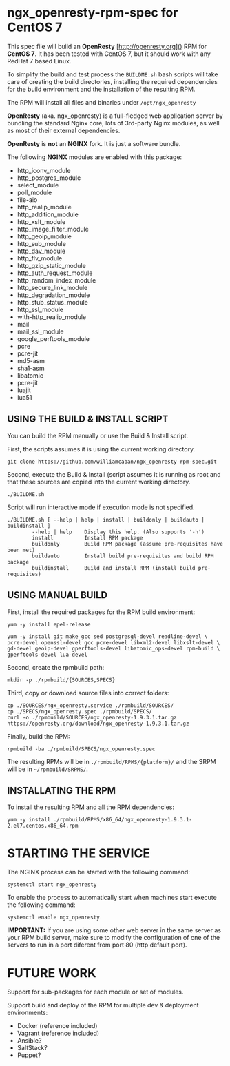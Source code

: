 ngx_openresty-rpm-spec for CentOS 7
====================================

This spec file will build an **OpenResty** [http://openresty.org]() RPM for **CentOS 7**. It has been tested with CentOS 7, but it should work with any RedHat 7 based Linux.

To simplify the build and test process the `BUILDME.sh` bash scripts will take care of creating the build directories, installing the required dependencies for the build environment and the installation of the resulting RPM.

The RPM will install all files and binaries under `/opt/ngx_openresty`

**OpenResty** (aka. ngx_openresty) is a full-fledged web application server by bundling the standard Nginx core,
lots of 3rd-party Nginx modules, as well as most of their external dependencies.

**OpenResty** is **not** an **NGINX** fork. It is just a software bundle.

The following **NGINX** modules are enabled with this package:

- http\_iconv\_module
- http\_postgres\_module
- select\_module
- poll\_module
- file-aio
- http\_realip\_module
- http\_addition\_module
- http\_xslt\_module
- http\_image\_filter\_module
- http\_geoip\_module
- http\_sub\_module
- http\_dav\_module
- http\_flv\_module
- http\_gzip\_static\_module
- http\_auth\_request\_module
- http\_random\_index\_module
- http\_secure\_link\_module
- http\_degradation\_module
- http\_stub\_status\_module
- http\_ssl\_module
- with-http\_realip\_module
- mail
- mail\_ssl\_module
- google\_perftools\_module
- pcre
- pcre-jit
- md5-asm
- sha1-asm
- libatomic 
- pcre-jit
- luajit
- lua51

USING THE BUILD & INSTALL SCRIPT
--------------------------------

You can build the RPM manually or use the Build & Install script.

First, the scripts assumes it is using the current working directory.

	git clone https://github.com/williamcaban/ngx_openresty-rpm-spec.git

Second, execute the Build & Install (script assumes it is running as root and that these sources
are copied into the current working directory.

	./BUILDME.sh

Script will run interactive mode if execution mode is not specified.

```
./BUILDME.sh [ --help | help | install | buildonly | buildauto | buildinstall ]
        --help | help    Display this help. (Also supports '-h')
        install          Install RPM package
        buildonly        Build RPM package (assume pre-requisites have been met)
        buildauto        Install build pre-requisites and build RPM package
        buildinstall     Build and install RPM (install build pre-requisites)
```

USING MANUAL BUILD
------------------

First, install the required packages for the RPM build environment:

	yum -y install epel-release

	yum -y install git make gcc sed postgresql-devel readline-devel \
	pcre-devel openssl-devel gcc pcre-devel libxml2-devel libxslt-devel \
	gd-devel geoip-devel gperftools-devel libatomic_ops-devel rpm-build \
	gperftools-devel lua-devel


Second, create the rpmbuild path:

	mkdir -p ./rpmbuild/{SOURCES,SPECS}

Third, copy or download source files into correct folders:

	cp ./SOURCES/ngx_openresty.service ./rpmbuild/SOURCES/
	cp ./SPECS/ngx_openresty.spec ./rpmbuild/SPECS/
	curl -o ./rpmbuild/SOURCES/ngx_openresty-1.9.3.1.tar.gz  https://openresty.org/download/ngx_openresty-1.9.3.1.tar.gz

Finally, build the RPM:

	rpmbuild -ba ./rpmbuild/SPECS/ngx_openresty.spec

The resulting RPMs will be in `./rpmbuild/RPMS/{platform}/` and the SRPM will be in `~/rpmbuild/SRPMS/`.


INSTALLATING THE RPM
--------------------

To install the resulting RPM and all the RPM dependencies:

	yum -y install ./rpmbuild/RPMS/x86_64/ngx_openresty-1.9.3.1-2.el7.centos.x86_64.rpm


STARTING THE SERVICE
====================
The NGINX process can be started with the following command:

	systemctl start ngx_openresty

To enable the process to automatically start when machines start execute the following command:

	systemctl enable ngx_openresty


**IMPORTANT:** If you are using some other web server in the same server as your RPM build server, make sure to modify the configuration of one of the servers to run in a port diferent from port 80 (http default port).


FUTURE WORK
===========
Support for sub-packages for each module or set of modules.

Support build and deploy of the RPM for multiple dev & deployment environments:
- Docker (reference included)
- Vagrant (reference included)
- Ansible?
- SaltStack?
- Puppet?
